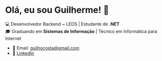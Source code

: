 # Olá, eu sou Guilherme! 👋
💻 Desenvolvedor Backend ~ LEDS | Estudante de **.NET**  
🎓 Graduando em **Sistemas de Informação** | Técnico em Informática para Internet

- 📧 Email: guiihocosta@gmail.com
- 🔗 [LinkedIn](https://www.linkedin.com/in/guilherme-costa-6ab4a4214/)  
